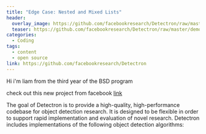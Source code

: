 ```yaml
---
title: "Edge Case: Nested and Mixed Lists"
header:
  overlay_image: https://github.com/facebookresearch/Detectron/raw/master/demo/output/33823288584_1d21cf0a26_k_example_output.jpg
  teaser: https://github.com/facebookresearch/Detectron/raw/master/demo/output/33823288584_1d21cf0a26_k_example_output.jpg
categories:
  - Coding
tags:
  - content
  - open source
link: https://github.com/facebookresearch/Detectron
---
```


Hi i'm liam from the third year of the BSD program

check out this new project from facebook
[link](#)


The goal of Detectron is to provide a high-quality, high-performance codebase for object detection research. It is designed to be flexible in order to support rapid implementation and evaluation of novel research. Detectron includes implementations of the following object detection algorithms:
